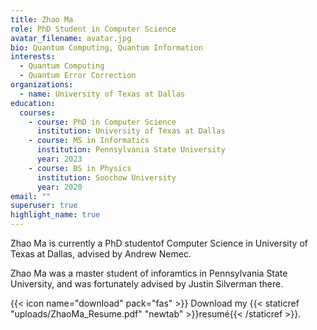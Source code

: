 ```yaml
---
title: Zhao Ma
role: PhD Student in Computer Science
avatar_filename: avatar.jpg
bio: Quantum Computing, Quantum Information
interests:
  - Q﻿uantum Computing
  - Quantum Error Correction
organizations:
  - name: University of Texas at Dallas
education:
  courses:
    - course: PhD in Computer Science
      institution: University of Texas at Dallas
    - course: MS in Informatics
      institution: Pennsylvania State University
      year: 2023
    - course: BS in Physics
      institution: Soochow University
      year: 2020
email: ""
superuser: true
highlight_name: true
---
```

Z﻿hao Ma is currently a PhD studentof Computer Science in University of Texas at Dallas, advised by Andrew Nemec.

Zhao Ma was a master student of inforamtics in Pennsylvania State University, and was fortunately advised by Justin Silverman there.

{{< icon name="download" pack="fas" >}} Download my {{< staticref "uploads/ZhaoMa_Resume.pdf" "newtab" >}}resumé{{< /staticref >}}.